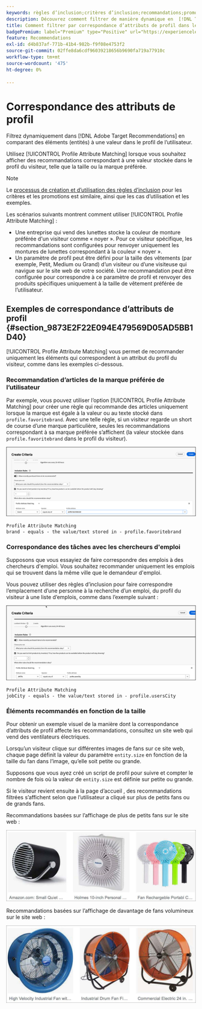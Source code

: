 ```yaml
---
keywords: règles d’inclusion;critères d’inclusion;recommandations;promotion;promotions;filtrage dynamique;dynamique;correspondance d’attributs de profil
description: Découvrez comment filtrer de manière dynamique en  [!DNL Target Recommendations]  des éléments (entités) par rapport à une valeur du profil de l’utilisateur.
title: Comment filtrer par correspondance d’attributs de profil dans les activités Recommendations ?
badgePremium: label="Premium" type="Positive" url="https://experienceleague.adobe.com/docs/target/using/introduction/intro.html?lang=en#premium newtab=true" tooltip="Voir ce qui est inclus dans Target Premium."
feature: Recommendations
exl-id: d4b837af-771b-41b4-982b-f9f08e4753f2
source-git-commit: 02ffe8da6cdf96039218656b9690fa719a77910c
workflow-type: tm+mt
source-wordcount: '475'
ht-degree: 0%

---
```


# Correspondance des attributs de profil

Filtrez dynamiquement dans [!DNL Adobe Target Recommendations] en comparant des éléments (entités) à une valeur dans le profil de l’utilisateur.

Utilisez [!UICONTROL Profile Attribute Matching] lorsque vous souhaitez afficher des recommandations correspondant à une valeur stockée dans le profil du visiteur, telle que la taille ou la marque préférée.

>[!NOTE]
>
>Le [processus de création et d’utilisation des règles d’inclusion](/help/main/c-recommendations/c-algorithms/use-dynamic-and-static-inclusion-rules.md) pour les critères et les promotions est similaire, ainsi que les cas d’utilisation et les exemples.

Les scénarios suivants montrent comment utiliser [!UICONTROL Profile Attribute Matching] :

* Une entreprise qui vend des lunettes stocke la couleur de monture préférée d&#39;un visiteur comme « noyer ». Pour ce visiteur spécifique, les recommandations sont configurées pour renvoyer uniquement les montures de lunettes correspondant à la couleur « noyer ».
* Un paramètre de profil peut être défini pour la taille des vêtements (par exemple, Petit, Medium ou Grand) d’un visiteur ou d’une visiteuse qui navigue sur le site web de votre société. Une recommandation peut être configurée pour correspondre à ce paramètre de profil et renvoyer des produits spécifiques uniquement à la taille de vêtement préférée de l’utilisateur.

## Exemples de correspondance d’attributs de profil {#section_9873E2F22E094E479569D05AD5BB1D40}

[!UICONTROL Profile Attribute Matching] vous permet de recommander uniquement les éléments qui correspondent à un attribut du profil du visiteur, comme dans les exemples ci-dessous.

### Recommandation d’articles de la marque préférée de l’utilisateur

Par exemple, vous pouvez utiliser l’option [!UICONTROL Profile Attribute Matching] pour créer une règle qui recommande des articles uniquement lorsque la marque est égale à la valeur ou au texte stocké dans `profile.favoritebrand`. Avec une telle règle, si un visiteur regarde un short de course d’une marque particulière, seules les recommandations correspondant à sa marque préférée s’affichent (la valeur stockée dans `profile.favoritebrand` dans le profil du visiteur).

![Marque préférée](/help/main/c-recommendations/c-algorithms/assets/favorite-brand-new.png)

```
Profile Attribute Matching
brand - equals - the value/text stored in - profile.favoritebrand
```

### Correspondance des tâches avec les chercheurs d&#39;emploi

Supposons que vous essayiez de faire correspondre des emplois à des chercheurs d&#39;emploi. Vous souhaitez recommander uniquement les emplois qui se trouvent dans la même ville que le demandeur d&#39;emploi.

Vous pouvez utiliser des règles d’inclusion pour faire correspondre l’emplacement d’une personne à la recherche d’un emploi, du profil du visiteur à une liste d’emplois, comme dans l’exemple suivant :

![Ville de l’utilisateur](/help/main/c-recommendations/c-algorithms/assets/city-new.png)

```
Profile Attribute Matching
jobCity - equals - the value/text stored in - profile.usersCity
```

### Éléments recommandés en fonction de la taille

Pour obtenir un exemple visuel de la manière dont la correspondance d’attributs de profil affecte les recommandations, consultez un site web qui vend des ventilateurs électriques.

Lorsqu’un visiteur clique sur différentes images de fans sur ce site web, chaque page définit la valeur du paramètre `entity.size` en fonction de la taille du fan dans l’image, qu’elle soit petite ou grande.

Supposons que vous ayez créé un script de profil pour suivre et compter le nombre de fois où la valeur de `entity.size` est définie sur petite ou grande.

Si le visiteur revient ensuite à la page d’accueil , des recommandations filtrées s’affichent selon que l’utilisateur a cliqué sur plus de petits fans ou de grands fans.

Recommandations basées sur l’affichage de plus de petits fans sur le site web :

![recommandations relatives aux petits fans](/help/main/c-recommendations/c-algorithms/assets/small-fans.png)

Recommandations basées sur l’affichage de davantage de fans volumineux sur le site web :

![recommandations relatives aux grands fans](/help/main/c-recommendations/c-algorithms/assets/large-fans.png)
